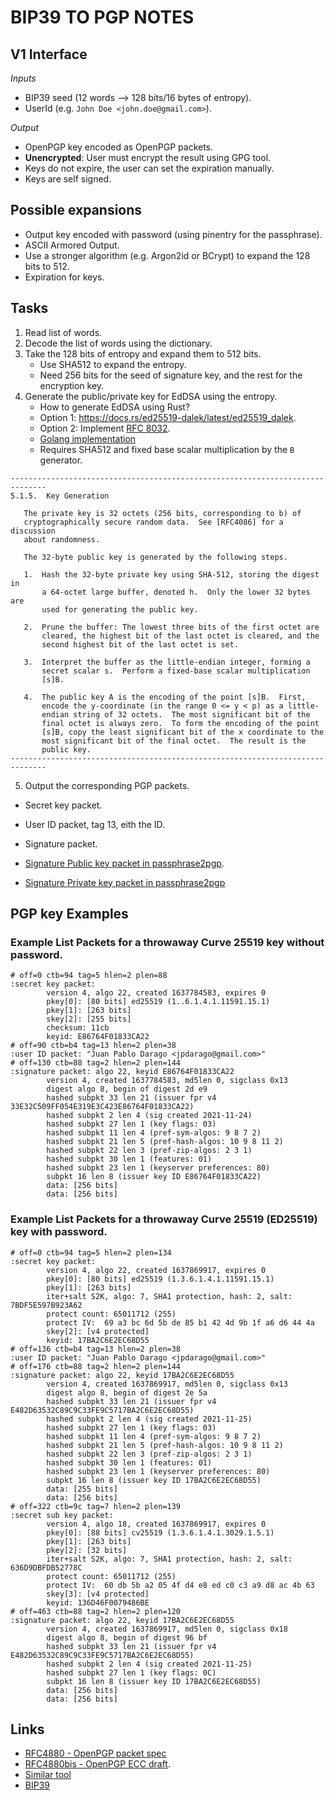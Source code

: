 # BIP39 TO PGP NOTES

## V1 Interface

_Inputs_

* BIP39 seed (12 words --> 128 bits/16 bytes of entropy).
* UserId (e.g. `John Doe <john.doe@gmail.com>`).

_Output_

* OpenPGP key encoded as OpenPGP packets.
* __Unencrypted__: User must encrypt the result using GPG tool.
* Keys do not expire, the user can set the expiration manually.
* Keys are self signed.

## Possible expansions

* Output key encoded with password (using pinentry for the passphrase).
* ASCII Armored Output.
* Use a stronger algorithm (e.g. Argon2id or BCrypt) to expand the 128 bits to 512.
* Expiration for keys.

## Tasks

1. Read list of words.
2. Decode the list of words using the dictionary.
3. Take the 128 bits of entropy and expand them to 512 bits.
    * Use SHA512 to expand the entropy.
    * Need 256 bits for the seed of signature key, and the rest for the encryption key.
4. Generate the public/private key for EdDSA using the entropy.
    * How to generate EdDSA using Rust?
    * Option 1: https://docs.rs/ed25519-dalek/latest/ed25519_dalek.
    * Option 2: Implement [RFC 8032](https://www.rfc-editor.org/rfc/rfc8032.html).
	* [Golang implementation](https://cs.opensource.google/go/go/+/refs/tags/go1.18.1:src/crypto/ed25519/ed25519.go;drc=b0c49ae9f59d233526f8934262c5bbbe14d4358d;l=123)
	* Requires SHA512 and fixed base scalar multiplication by the `B` generator.

```
------------------------------------------------------------------------------
5.1.5.  Key Generation

   The private key is 32 octets (256 bits, corresponding to b) of
   cryptographically secure random data.  See [RFC4086] for a discussion
   about randomness.

   The 32-byte public key is generated by the following steps.

   1.  Hash the 32-byte private key using SHA-512, storing the digest in
       a 64-octet large buffer, denoted h.  Only the lower 32 bytes are
       used for generating the public key.

   2.  Prune the buffer: The lowest three bits of the first octet are
       cleared, the highest bit of the last octet is cleared, and the
       second highest bit of the last octet is set.

   3.  Interpret the buffer as the little-endian integer, forming a
       secret scalar s.  Perform a fixed-base scalar multiplication
       [s]B.

   4.  The public key A is the encoding of the point [s]B.  First,
       encode the y-coordinate (in the range 0 <= y < p) as a little-
       endian string of 32 octets.  The most significant bit of the
       final octet is always zero.  To form the encoding of the point
       [s]B, copy the least significant bit of the x coordinate to the
       most significant bit of the final octet.  The result is the
       public key.
------------------------------------------------------------------------------
```

5. Output the corresponding PGP packets.

* Secret key packet.
* User ID packet, tag 13, eith the ID.
* Signature packet.

* [Signature Public key packet in passphrase2pgp](https://github.com/skeeto/passphrase2pgp/blob/99f508b3c25e56503cd771188eb565464ebc782f/openpgp/signkey.go#L127).
* [Signature Private key packet in passphrase2pgp](https://github.com/skeeto/passphrase2pgp/blob/99f508b3c25e56503cd771188eb565464ebc782f/openpgp/signkey.go#L149)

## PGP key Examples

### Example List Packets for a throwaway Curve 25519 key without password.

```
# off=0 ctb=94 tag=5 hlen=2 plen=88
:secret key packet:
        version 4, algo 22, created 1637784583, expires 0
        pkey[0]: [80 bits] ed25519 (1..6.1.4.1.11591.15.1)
        pkey[1]: [263 bits]
        skey[2]: [255 bits]
        checksum: 11cb
        keyid: E86764F01833CA22
# off=90 ctb=b4 tag=13 hlen=2 plen=38
:user ID packet: "Juan Pablo Darago <jpdarago@gmail.com>"
# off=130 ctb=88 tag=2 hlen=2 plen=144
:signature packet: algo 22, keyid E86764F01833CA22
        version 4, created 1637784583, md5len 0, sigclass 0x13
        digest algo 8, begin of digest 2d e9
        hashed subpkt 33 len 21 (issuer fpr v4 33E32C509FF054E319E3C423E86764F01833CA22)
        hashed subpkt 2 len 4 (sig created 2021-11-24)
        hashed subpkt 27 len 1 (key flags: 03)
        hashed subpkt 11 len 4 (pref-sym-algos: 9 8 7 2)
        hashed subpkt 21 len 5 (pref-hash-algos: 10 9 8 11 2)
        hashed subpkt 22 len 3 (pref-zip-algos: 2 3 1)
        hashed subpkt 30 len 1 (features: 01)
        hashed subpkt 23 len 1 (keyserver preferences: 80)
        subpkt 16 len 8 (issuer key ID E86764F01833CA22)
        data: [256 bits]
        data: [256 bits]
```

### Example List Packets for a throwaway Curve 25519 (ED25519) key with password.

```
# off=0 ctb=94 tag=5 hlen=2 plen=134
:secret key packet:
        version 4, algo 22, created 1637869917, expires 0
        pkey[0]: [80 bits] ed25519 (1.3.6.1.4.1.11591.15.1)
        pkey[1]: [263 bits]
        iter+salt S2K, algo: 7, SHA1 protection, hash: 2, salt: 7BDF5E597B923A62
        protect count: 65011712 (255)
        protect IV:  69 a3 bc 6d 5b de 85 b1 42 4d 9b 1f a6 d6 44 4a
        skey[2]: [v4 protected]
        keyid: 17BA2C6E2EC68D55
# off=136 ctb=b4 tag=13 hlen=2 plen=38
:user ID packet: "Juan Pablo Darago <jpdarago@gmail.com>"
# off=176 ctb=88 tag=2 hlen=2 plen=144
:signature packet: algo 22, keyid 17BA2C6E2EC68D55
        version 4, created 1637869917, md5len 0, sigclass 0x13
        digest algo 8, begin of digest 2e 5a
        hashed subpkt 33 len 21 (issuer fpr v4 E482D63532C89C9C33FE9C5717BA2C6E2EC68D55)
        hashed subpkt 2 len 4 (sig created 2021-11-25)
        hashed subpkt 27 len 1 (key flags: 03)
        hashed subpkt 11 len 4 (pref-sym-algos: 9 8 7 2)
        hashed subpkt 21 len 5 (pref-hash-algos: 10 9 8 11 2)
        hashed subpkt 22 len 3 (pref-zip-algos: 2 3 1)
        hashed subpkt 30 len 1 (features: 01)
        hashed subpkt 23 len 1 (keyserver preferences: 80)
        subpkt 16 len 8 (issuer key ID 17BA2C6E2EC68D55)
        data: [255 bits]
        data: [256 bits]
# off=322 ctb=9c tag=7 hlen=2 plen=139
:secret sub key packet:
        version 4, algo 18, created 1637869917, expires 0
        pkey[0]: [88 bits] cv25519 (1.3.6.1.4.1.3029.1.5.1)
        pkey[1]: [263 bits]
        pkey[2]: [32 bits]
        iter+salt S2K, algo: 7, SHA1 protection, hash: 2, salt: 636D9DBFDB52778C
        protect count: 65011712 (255)
        protect IV:  60 db 5b a2 05 4f d4 e8 ed c0 c3 a9 d8 ac 4b 63
        skey[3]: [v4 protected]
        keyid: 136D46F0079486BE
# off=463 ctb=88 tag=2 hlen=2 plen=120
:signature packet: algo 22, keyid 17BA2C6E2EC68D55
        version 4, created 1637869917, md5len 0, sigclass 0x18
        digest algo 8, begin of digest 96 bf
        hashed subpkt 33 len 21 (issuer fpr v4 E482D63532C89C9C33FE9C5717BA2C6E2EC68D55)
        hashed subpkt 2 len 4 (sig created 2021-11-25)
        hashed subpkt 27 len 1 (key flags: 0C)
        subpkt 16 len 8 (issuer key ID 17BA2C6E2EC68D55)
        data: [256 bits]
        data: [256 bits]
```

## Links

* [RFC4880 - OpenPGP packet spec](https://datatracker.ietf.org/doc/html/rfc4880#page-5)
* [RFC4880bis - OpenPGP ECC draft](https://tools.ietf.org/id/draft-ietf-openpgp-rfc4880bis-06.html).
* [Similar tool](https://github.com/skeeto/passphrase2pgp)
* [BIP39](https://github.com/bitcoin/bips/blob/master/bip-0039.mediawiki)
